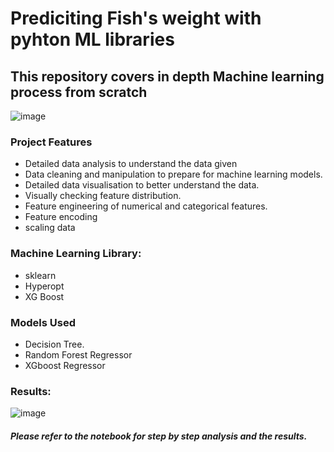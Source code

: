 # Prediciting Fish's weight with pyhton ML libraries

## This repository covers in depth Machine learning process from scratch

![image](https://user-images.githubusercontent.com/86626839/176518894-56dd13c7-2406-415e-b169-d219fd393555.png)


### Project Features
- Detailed data analysis to understand the data given
- Data cleaning and manipulation to prepare for machine learning models.
- Detailed data visualisation to better understand the data.
- Visually checking feature distribution.
- Feature engineering of numerical and categorical features.
- Feature encoding
- scaling data


### Machine Learning Library:
- sklearn
- Hyperopt
- XG Boost


### Models Used
- Decision Tree.
- Random Forest Regressor
- XGboost Regressor



### Results:
![image](https://user-images.githubusercontent.com/86626839/176520126-a5c6070f-a55c-4e98-b558-2fac529cefb2.png)



##### Please refer to the notebook for step by step analysis and the results.
